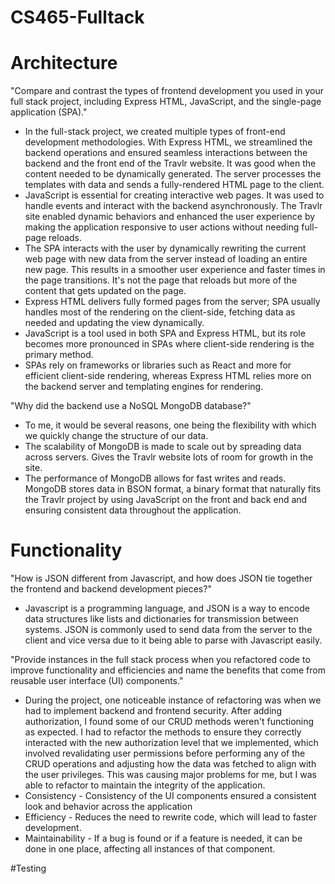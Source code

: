 # CS465-Fulltack

# Architecture
"Compare and contrast the types of frontend development you used in your full stack project, including Express HTML, JavaScript, and the single-page application (SPA)."

* In the full-stack project, we created multiple types of front-end development methodologies. With Express HTML, we streamlined the backend operations and ensured seamless interactions between the backend and the front end of the Travlr website. It was good when the content needed to be dynamically generated. The server processes the templates with data and sends a fully-rendered HTML page to the client.  
* JavaScript is essential for creating interactive web pages. It was used to handle events and interact with the backend asynchronously. The Travlr site enabled dynamic behaviors and enhanced the user experience by making the application responsive to user actions without needing full-page reloads.
* The SPA interacts with the user by dynamically rewriting the current web page with new data from the server instead of loading an entire new page. This results in a smoother user experience and faster times in the page transitions. It's not the page that reloads but more of the content that gets updated on the page.
* Express HTML delivers fully formed pages from the server; SPA usually handles most of the rendering on the client-side, fetching data as needed and updating the view dynamically.
* JavaScript is a tool used in both SPA and Express HTML, but its role becomes more pronounced in SPAs where client-side rendering is the primary method.
* SPAs rely on frameworks or libraries such as React and more for efficient client-side rendering, whereas Express HTML relies more on the backend server and templating engines for rendering.

"Why did the backend use a NoSQL MongoDB database?"
* To me, it would be several reasons, one being the flexibility with which we quickly change the structure of our data.
* The scalability of MongoDB is made to scale out by spreading data across servers. Gives the Travlr website lots of room for growth in the site.
* The performance of MongoDB allows for fast writes and reads. MongoDB stores data in BSON format, a binary format that naturally fits the Travlr project by using JavaScript on the front and back end and ensuring consistent data throughout the application.

# Functionality
"How is JSON different from Javascript, and how does JSON tie together the frontend and backend development pieces?"

* Javascript is a programming language, and JSON is a way to encode data structures like lists and dictionaries for transmission between systems. JSON is commonly used to send data from the server to the client and vice versa due to it being able to parse with Javascript easily.

"Provide instances in the full stack process when you refactored code to improve functionality and efficiencies and name the benefits that come from reusable user interface (UI) components."

* During the project, one noticeable instance of refactoring was when we had to implement backend and frontend security. After adding authorization, I found some of our CRUD methods weren't functioning as expected. I had to refactor the methods to ensure they correctly interacted with the new authorization level that we implemented, which involved revalidating user permissions before performing any of the CRUD operations and adjusting how the data was fetched to align with the user privileges. This was causing major problems for me, but I was able to refactor to maintain the integrity of the application.
* Consistency - Consistency of the UI components ensured a consistent look and behavior across the application
* Efficiency - Reduces the need to rewrite code, which will lead to faster development.
* Maintainability - If a bug is found or if a feature is needed, it can be done in one place, affecting all instances of that component.

#Testing

 
